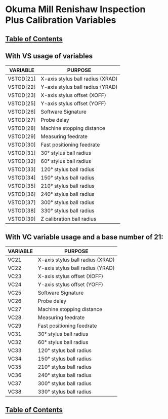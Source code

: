 # Okuma Mill Renishaw Inspection Plus Calibration Variables

## [Table of Contents](https://github.com/ZapCon1/KnowledgeBase.git)

## With VS usage of variables

| VARIABLE | PURPOSE                          | 
| -------- | -------------------------------- |
|VSTOD[21] | X-axis stylus ball radius (XRAD) |
|VSTOD[22] | Y-axis stylus ball radius (YRAD) |
|VSTOD[23] | X-axis stylus offset (XOFF)      |
|VSTOD[25] | Y-axis stylus offset (YOFF)      |
|VSTOD[26] | Software Signature               |
|VSTOD[27] | Probe delay                      |
|VSTOD[28] | Machine stopping distance        |
|VSTOD[29] | Measuring feedrate               |
|VSTOD[30] | Fast positioning feedrate        |
|VSTOD[31] | 30° stylus ball radius           |
|VSTOD[32] | 60° stylus ball radius           |
|VSTOD[33] | 120° stylus ball radius          |
|VSTOD[34] | 150° stylus ball radius          |
|VSTOD[35] | 210° stylus ball radius          |
|VSTOD[36] | 240° stylus ball radius          |
|VSTOD[37] | 300° stylus ball radius          |
|VSTOD[38] | 330° stylus ball radius          |
|VSTOD[39] | Z calibration ball radius        |

## With VC variable usage and a base number of 21:
| VARIABLE | PURPOSE                          | 
| -------- | -------------------------------- |
|VC21      | X-axis stylus ball radius (XRAD) |
|VC22      | Y-axis stylus ball radius (YRAD) |
|VC23      | X-axis stylus offset (XOFF)      |
|VC24      | Y-axis stylus offset (YOFF)      |
|VC25      | Software Signature               |
|VC26      | Probe delay                      |
|VC27      | Machine stopping distance        |
|VC28      | Measuring feedrate               |
|VC29      | Fast positioning feedrate        |
|VC31      | 30° stylus ball radius           |
|VC32      | 60° stylus ball radius           |
|VC33      | 120° stylus ball radius          |
|VC34      | 150° stylus ball radius          |
|VC35      | 210° stylus ball radius          |
|VC36      | 240° stylus ball radius          |
|VC37      | 300° stylus ball radius          |
|VC38      | 330° stylus ball radius          |

## [Table of Contents](https://github.com/ZapCon1/KnowledgeBase.git)
